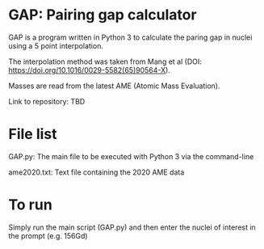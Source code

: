 # GAP: Pairing gap calculator

GAP is a program written in Python 3 to calculate the paring gap in nuclei using a 5 point interpolation.

The interpolation method was taken from Mang et al (DOI: https://doi.org/10.1016/0029-5582(65)90564-X).

Masses are read from the latest AME (Atomic Mass Evaluation).  

Link to repository: TBD

# File list
GAP.py: The main file to be executed with Python 3 via the command-line

ame2020.txt: Text file containing the 2020 AME data 

# To run
Simply run the main script (GAP.py) and then enter the nuclei of interest in the prompt (e.g. 156Gd)
